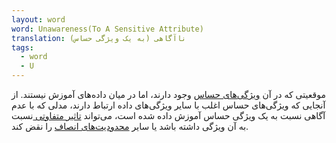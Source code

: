 ```yaml
---
layout: word
word: Unawareness(To A Sensitive Attribute)
translation: ناآگاهی (به یک ویژگی حساس)
tags:
  - word
  - U
---
```

موقعیتی که در آن [ویژگی‌های حساس](/s/sensitive_attribute) وجود دارند، اما در میان داد‌ه‌های آموزش نیستند. از آنجایی که ویژگی‌های حساس اغلب با سایر ویژگی‌های داده‌ ارتباط دارند، مدلی که با عدم آگاهی نسبت به یک ویژگی حساس آموزش داده شده است، می‌تواند [تاثیر متفاوتی ](/d/disparate_impact)نسبت به آن ویژگی داشته باشد یا سایر [محدودیت‌های انصاف](/f/fairness_constraint) را نقض کند.